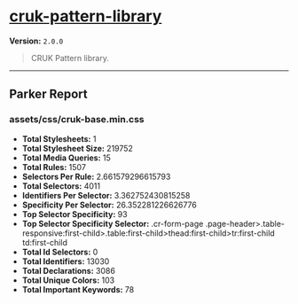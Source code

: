 # [cruk-pattern-library]( https://github.com/CRUKorg/cruk-pattern-library )

**Version:** `2.0.0`

> CRUK Pattern library.

* * *

## Parker Report

### assets/css/cruk-base.min.css

- **Total Stylesheets:** 1
- **Total Stylesheet Size:** 219752
- **Total Media Queries:** 15
- **Total Rules:** 1507
- **Selectors Per Rule:** 2.661579296615793
- **Total Selectors:** 4011
- **Identifiers Per Selector:** 3.362752430815258
- **Specificity Per Selector:** 26.352281226626776
- **Top Selector Specificity:** 93
- **Top Selector Specificity Selector:** .cr-form-page .page-header>.table-responsive:first-child>.table:first-child>thead:first-child>tr:first-child td:first-child
- **Total Id Selectors:** 0
- **Total Identifiers:** 13030
- **Total Declarations:** 3086
- **Total Unique Colors:** 103
- **Total Important Keywords:** 78
